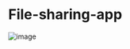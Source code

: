 # File-sharing-app

![image](https://github.com/Harshkh87/File-sharing-app/assets/110453465/cc835d74-7bd1-404e-82e3-92f631ff2495)
